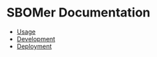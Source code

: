 # SBOMer Documentation

- [Usage](usage.md)
- [Development](development.md)
- [Deployment](deployment.md)
